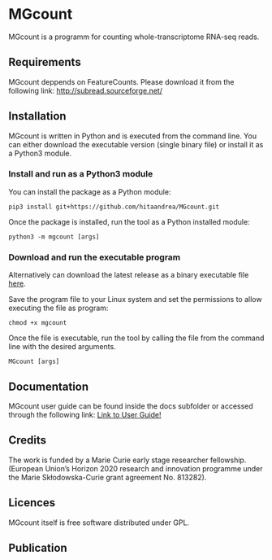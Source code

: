 # MGcount
MGcount is a programm for counting whole-transcriptome RNA-seq reads. 

## Requirements
MGcount deppends on FeatureCounts. Please download it from the following link: http://subread.sourceforge.net/

## Installation
MGcount is written in Python and is executed from the command line. You can either download the executable version (single binary file) or install it as a Python3 module. 

### Install and run as a Python3 module
You can install the package as a Python module:

```shell
pip3 install git+https://github.com/hitaandrea/MGcount.git
```
Once the package is installed, run the tool as a Python installed module:

```shell
python3 -m mgcount [args]
```

### Download and run the executable program
Alternatively can download the latest release as a binary executable file [here](https://github.com/hitaandrea/MGcount/releases/download/1.0.0-beta/MGcount). 

Save the program file to your Linux system and set the permissions to allow executing the file as program:

```shell
chmod +x mgcount
```

Once the file is executable, run the tool by calling the file from the command line with the desired arguments.

```shell
MGcount [args]
```

## Documentation
MGcount user guide can be found inside the docs subfolder or accessed through the following link:
[Link to User Guide!](https://filedn.com/lTnUWxFTA93JTyX3Hvbdn2h/mgcount/UserGuide.html)


## Credits
The work is funded by a Marie Curie early stage researcher fellowship. (European Union’s Horizon 2020 research and innovation programme under the Marie Skłodowska-Curie grant agreement No. 813282).

## Licences
MGcount itself is free software distributed under GPL.

## Publication
